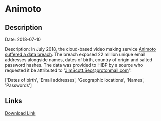 # Animoto

## Description

Date: 2018-07-10

Description:
In July 2018, the cloud-based video making service <a href="https://techcrunch.com/2018/08/20/animoto-hack-exposes-personal-information-geolocation-data/" target="_blank" rel="noopener">Animoto suffered a data breach</a>. The breach exposed 22 million unique email addresses alongside names, dates of birth, country of origin and salted password hashes. The data was provided to HIBP by a source who requested it be attributed to &quot;JimScott.Sec@protonmail.com&quot;.


['Dates of birth', 'Email addresses', 'Geographic locations', 'Names', 'Passwords']

## Links

[Download Link](https://link-to.net/1229997/295.3694772241124/dynamic/?r=YW5pbW90by5jb20=)